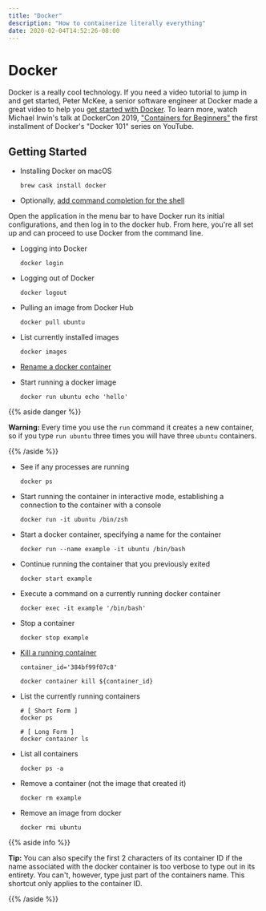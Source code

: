 ```yaml
---
title: "Docker"
description: "How to containerize literally everything"
date: 2020-02-04T14:52:26-08:00
---
```


# Docker

Docker is a really cool technology. If you need a video tutorial to jump in and
get started, Peter McKee, a senior software engineer at Docker made a great
video to help you
[get started with Docker](https://youtu.be/iqqDU2crIEQ). To learn more, watch
Michael Irwin's talk at DockerCon 2019,
["Containers for Beginners"](https://www.youtube.com/watch?v=6gJs0F8V3tM&list=PLkA60AVN3hh8hNjc0fQ5_uJYIrS7s1JLW)
the first installment of Docker's "Docker 101" series on YouTube.

## Getting Started

* Installing Docker on macOS

    ```shell script
    brew cask install docker
    ```

* Optionally, [add command completion for the shell](https://docs.docker.com/compose/completion/)

Open the application in the menu bar to have Docker run its initial configurations, and then log in to the docker hub. From here, you're all set up and can proceed to use Docker from the command line.

* Logging into Docker

    ```shell script
    docker login
    ```

* Logging out of Docker

    ```shell script
    docker logout
    ```

* Pulling an image from Docker Hub

    ```shell script
    docker pull ubuntu
    ```

* List currently installed images

    ```shell script
    docker images
    ```

* [Rename a docker container](https://docs.docker.com/engine/reference/commandline/container_rename/)

* Start running a docker image

    ```shell script
    docker run ubuntu echo 'hello'
    ```

{{% aside danger %}}

**Warning:** Every time you use the `run` command it creates a new container, so if you type `run ubuntu` three times you will have three `ubuntu` containers.

{{% /aside %}}

* See if any processes are running

    ```shell script
    docker ps
    ```

* Start running the container in interactive mode, establishing a connection to the container with a console

    ```shell script
    docker run -it ubuntu /bin/zsh
    ```

* Start a docker container, specifying a name for the container

    ```shell script
    docker run --name example -it ubuntu /bin/bash
    ```

* Continue running the container that you previously exited

    ```shell script
    docker start example
    ```

* Execute a command on a currently running docker container

    ```shell script
    docker exec -it example '/bin/bash'
    ```

* Stop a container

    ```shell script
    docker stop example
    ```

* [Kill a running container](https://docs.docker.com/engine/reference/commandline/container_kill/)

    ```shell script
    container_id='384bf99f07c8'

    docker container kill ${container_id}
    ```

* List the currently running containers

    ```shell script
    # [ Short Form ]
    docker ps

    # [ Long Form ]
    docker container ls
    ```

* List all containers

    ```shell script
    docker ps -a
    ```

* Remove a container (not the image that created it)

    ```shell script
    docker rm example
    ```

* Remove an image from docker

    ```shell script
    docker rmi ubuntu
    ```

{{% aside info %}}

**Tip:** You can also specify the first 2 characters of its container ID if the name associated with the docker container is too verbose to type out in its entirety. You can't, however, type just part of the containers name. This shortcut only applies to the container ID.

{{% /aside %}}
